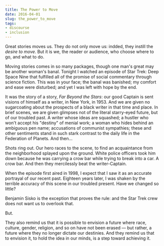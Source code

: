 ```yaml
---
title: The Power to Move
date: 2016-04-01
slug: the_power_to_move
tags:
- discourse
- inclusion
---
```


Great stories moves us. They do not only move us: indded, they instill the
_desire to move_. But it is we, the reader or audience, who choose where to go,
and what to do.

Moving stories comes in so many packages, though one man's great may be another
woman's banal. Tonight I watched an episode of Star Trek: Deep Space Nine that
fulfilled all of the promise of social commentary through science fiction. This
was in your face; the banal was banished; my comfort and ease were disturbed;
and yet I was left with hope by the end.

<!-- truncate -->

It was the story of a story, _Far Beyond the Stars_: our good Captain is sent
visions of himself as a writer, in New York, in 1953. And we are given no
sugarcoating about the prospects of a black writer in that time and place. In
brief scenes, we are given glimpses not of the literal starry-eyed future, but
of our troubled past. A writer whose ideas are squashed; a hustler who won't
accept his "destiny" of menial work; a woman who hides behind an ambiguous pen
name; accusations of communist sympathies; these and other sentiments stand in
such stark contrast to the daily life in the Federation of Planets. And
then&hellip;

Shots ring out. Our hero races to the scene, to find an acquaintance from the
neighborhood splayed upon the ground. White police officers took him down
because he was carrying a crow bar while trying to break into a car. A crow bar.
And then they mercilessly beat the writer-Captain.

When the episode first aired in 1998, I expect that I saw it as an accurate
portrayal of our recent past. Eighteen years later, I was shaken by the terrible
accuracy of this scene in our troubled present. Have we changed so little?

Benjamin Sisko is the exception that proves the rule: and the Star Trek crew
does not want us to overlook that.

But.

They also remind us that it is possible to envision a future where race,
culture, gender, religion, and so on have not been erased &mdash; but rather, a
future where they no longer dictate our destinies. And they remind us that to
envision it, to hold the idea in our minds, is a step toward achieving it.
